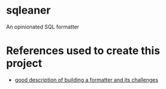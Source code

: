 # sqleaner
An opinionated SQL formatter

# References used to create this project
- [good description of building a formatter and its challenges](https://journal.stuffwithstuff.com/2015/09/08/the-hardest-program-ive-ever-written/)
